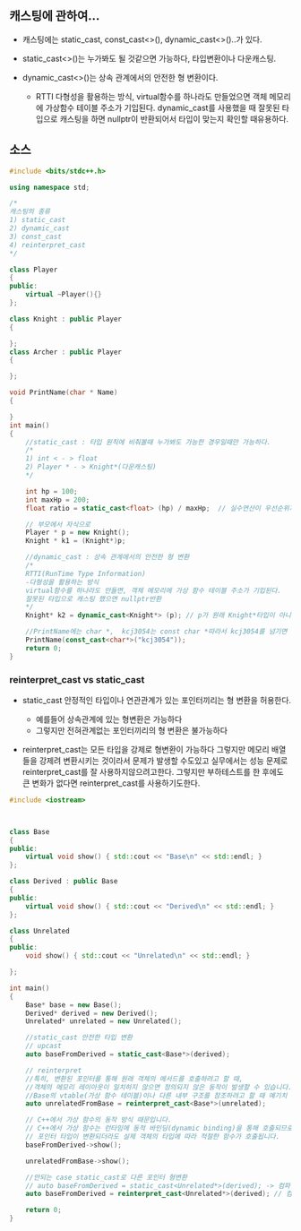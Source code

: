 ## 캐스팅에 관하여...

- 캐스팅에는 static_cast, const_cast<>(), dynamic_cast<>()..가 있다.

- static_cast<>()는 누가봐도 될 것같으면 가능하다, 타입변환이나 다운캐스팅.

- dynamic_cast<>()는 상속 관계에서의 안전한 형 변환이다. 

    - RTTI 다형성을 활용하는 방식, virtual함수를 하나라도 만들었으면 객체 메모리에 가상함수 테이블 주소가 기입된다. dynamic_cast를 사용했을 때 잘못된 타입으로 캐스팅을 하면 nullptr이 반환되어서 타입이 맞는지 확인할 때유용하다.



## 소스
````c++
#include <bits/stdc++.h>

using namespace std;

/*
캐스팅의 종류
1) static_cast
2) dynamic_cast
3) const_cast
4) reinterpret_cast
*/

class Player
{
public:
	virtual ~Player(){}
};

class Knight : public Player
{

};
class Archer : public Player
{

};

void PrintName(char * Name)
{

}
int main()
{
	//static_cast : 타입 원칙에 비춰볼때 누가봐도 가능한 경우일때만 가능하다. 
	/*
	1) int < - > float
	2) Player * - > Knight*(다운캐스팅) 
	*/

	int hp = 100;
	int maxHp = 200;
	float ratio = static_cast<float> (hp) / maxHp;  // 실수연산이 우선순위가 높아서 float로 변환된다 

	// 부모에서 자식으로 
	Player * p = new Knight();
	Knight * k1 = (Knight*)p;

	//dynamic_cast : 상속 관계에서의 안전한 형 변환 
	/*
	RTTI(RunTime Type Information)
	-다형성을 활용하는 방식 
	virtual함수를 하나라도 만들면, 객체 메모리에 가상 함수 테이블 주소가 기입된다.
	잘못된 타입으로 캐스팅 했으면 nullptr반환
	*/
	Knight* k2 = dynamic_cast<Knight*> (p); // p가 원래 Knight*타입이 아니면 k2를 nullptr로 반환된다 주로 맞는 타입으로 캐스팅 했는지 확인에 유용.

	//PrintName에는 char *,  kcj3054는 const char *따라서 kcj3054를 넘기면 오류가 발생 
	PrintName(const_cast<char*>("kcj3054"));
	return 0;
}
````


### reinterpret_cast vs static_cast

- static_cast 안정적인 타입이나 연관관계가 있는 포인터끼리는 형 변환을 허용한다. 
	- 예를들어 상속관계에 있는 형변환은 가능하다 
	- 그렇지만 전혀관계없는 포인터끼리의 형 변환은 불가능하다


- reinterpret_cast는 모든 타입을 강제로 형변환이 가능하다 그렇지만 메모리 배열들을 강제려 변환시키는 것이라서 문제가 발생할 수도있고 실무에서는 성능 문제로 reinterpret_cast를 잘 사용하지않으려고한다. 그렇지만 부하테스트를 한 후에도 큰 변화가 없다면 reinterpret_cast를 사용하기도한다.

````c++
#include <iostream>



class Base
{
public:
	virtual void show() { std::cout << "Base\n" << std::endl; }
};

class Derived : public Base
{
public:
	virtual void show() { std::cout << "Derived\n" << std::endl; }
};

class Unrelated
{
public:
	void show() { std::cout << "Unrelated\n" << std::endl; }

};

int main()
{
	Base* base = new Base();
	Derived* derived = new Derived();
	Unrelated* unrelated = new Unrelated();

	//static_cast 안전한 타입 변환 
	// upcast
	auto baseFromDerived = static_cast<Base*>(derived);

	// reinterpret 
	//특히, 변환된 포인터를 통해 원래 객체의 메서드를 호출하려고 할 때, 
	//객체의 메모리 레이아웃이 일치하지 않으면 정의되지 않은 동작이 발생할 수 있습니다.
	//Base의 vtable(가상 함수 테이블)이나 다른 내부 구조를 참조하려고 할 때 예기치 않은 결과가 발생합니다.
	auto unrelatedFromBase = reinterpret_cast<Base*>(unrelated);

	// C++에서 가상 함수의 동작 방식 때문입니다. 
	// C++에서 가상 함수는 런타임에 동적 바인딩(dynamic binding)을 통해 호출되므로, 
	// 포인터 타입이 변환되더라도 실제 객체의 타입에 따라 적절한 함수가 호출됩니다.
	baseFromDerived->show();

	unrelatedFromBase->show();

	//안되는 case static_cast로 다른 포인터 형변환 
	// auto baseFromDerived = static_cast<Unrelated*>(derived); -> 컴파일 조차안된다.
	auto baseFromDerived = reinterpret_cast<Unrelated*>(derived); // 컴파일 가능하다

	return 0;
}
````